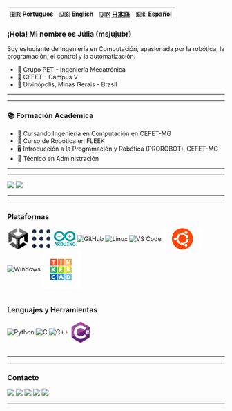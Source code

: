 | 🇧🇷 [Português](./README.md) | 🇺🇸 [English](./README.en.md) | 🇯🇵 [日本語](./README.ja.md) | 🇪🇸 [Español](./README.es.md) |
|------------------------------|-----------------------------|----------------------------|--------------------------|

### ¡Hola! Mi nombre es Júlia (msjujubr)  
Soy estudiante de Ingeniería en Computación, apasionada por la robótica, la programación, el control y la automatización.

- 🤖 Grupo PET - Ingeniería Mecatrónica  
- 🏢 CEFET - Campus V  
- 📌 Divinópolis, Minas Gerais - Brasil  

---

---

### 📚 Formación Académica
- 📝 Cursando Ingeniería en Computación en CEFET-MG  
- 🤖 Curso de Robótica en FLEEK  
- 🖥️ Introducción a la Programación y Robótica (PROROBOT), CEFET-MG  
- 📓 Técnico en Administración  

---

---

<div>
    <img height="200" src="https://github-readme-stats.vercel.app/api?username=msjujubr&show_icons=true&theme=radical">
    <img height="200" src="https://github-readme-stats.vercel.app/api/top-langs/?username=msjujubr&layout=compact&theme=radical&include_all_commits=true">
</div>

---

---

### Plataformas
<div style="display: inline_block">
    <img align="center" alt="Unity" height="50" src="https://raw.githubusercontent.com/devicons/devicon/ca28c779441053191ff11710fe24a9e6c23690d6/icons/unity/unity-original.svg">
    <img align="center" alt="ROS" height="50" src="https://raw.githubusercontent.com/devicons/devicon/ca28c779441053191ff11710fe24a9e6c23690d6/icons/ros/ros-original.svg">
    <img align="center" alt="Arduino" height="50" src="https://raw.githubusercontent.com/devicons/devicon/ca28c779441053191ff11710fe24a9e6c23690d6/icons/arduino/arduino-original-wordmark.svg">
    <img align="center" alt="GitHub" width="50" src="https://cdn.jsdelivr.net/gh/devicons/devicon/icons/github/github-original-wordmark.svg">
    <img align="center" alt="Linux" width="50" src="https://cdn.jsdelivr.net/gh/devicons/devicon/icons/linux/linux-original.svg">
    <img align="center" alt="VS Code" width="50" src="https://cdn.jsdelivr.net/gh/devicons/devicon/icons/vscode/vscode-original.svg">
    <img align="center" alt="Ubuntu" width="90" src="imgs/ubuntu.png">
    <img align="center" alt="Windows" width="50" src="https://cdn.jsdelivr.net/gh/devicons/devicon/icons/windows8/windows8-original.svg">
    <img align="center" alt="Tinkercad" width="90" src="imgs/tinkercad.png">
</div>

<br>

### Lenguajes y Herramientas
<div style="display: inline_block">
    <img align="center" alt="Python" width="50" src="https://cdn.jsdelivr.net/gh/devicons/devicon/icons/python/python-original.svg">
    <img align="center" alt="C" width="50" src="https://cdn.jsdelivr.net/gh/devicons/devicon/icons/c/c-original.svg">
    <img align="center" alt="C++" width="50" src="https://cdn.jsdelivr.net/gh/devicons/devicon/icons/cplusplus/cplusplus-original.svg">
    <img align="center" alt="Csharp" height="50" src="https://raw.githubusercontent.com/devicons/devicon/ca28c779441053191ff11710fe24a9e6c23690d6/icons/csharp/csharp-original.svg">   
</div>

<br>

---

---

### Contacto
<div>
    <a href="https://www.youtube.com/@msjujubr" target="_blank"><img src="https://img.shields.io/badge/YouTube-FF0000?style=for-the-badge&logo=youtube&logoColor=white"></a>
    <a href="https://instagram.com/msjujubr" target="_blank"><img src="https://img.shields.io/badge/-Instagram-%23E4405F?style=for-the-badge&logo=instagram&logoColor=white"></a>
   	<a href="https://www.twitch.tv/msjujubr" target="_blank"><img src="https://img.shields.io/badge/Twitch-9146FF?style=for-the-badge&logo=twitch&logoColor=white"></a>
    <a href="mailto:juliamourasouza10@gmail.com"><img src="https://img.shields.io/badge/-Gmail-%23333?style=for-the-badge&logo=gmail&logoColor=white"></a>
    <a href="https://www.linkedin.com/in/msjujubr/" target="_blank"><img src="https://img.shields.io/badge/-LinkedIn-%230077B5?style=for-the-badge&logo=linkedin&logoColor=white"></a>
</div>

---
